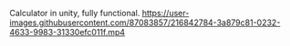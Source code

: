 Calculator in unity, fully functional.
https://user-images.githubusercontent.com/87083857/216842784-3a879c81-0232-4633-9983-31330efc011f.mp4
